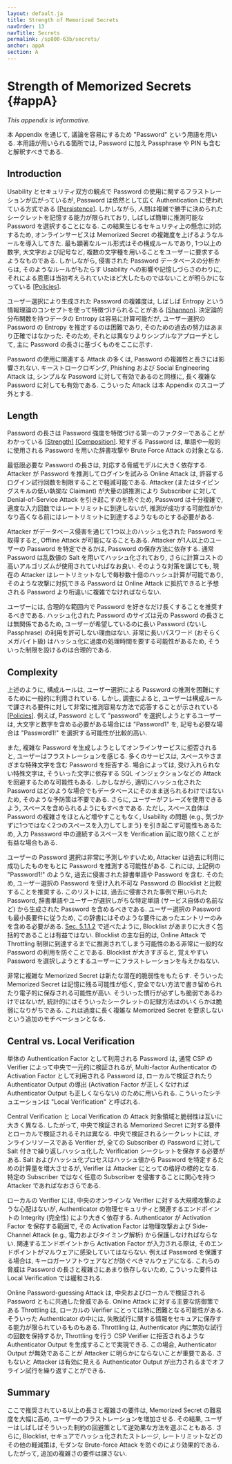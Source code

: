 ```yaml
---
layout: default.ja
title: Strength of Memorized Secrets
navOrder: 13
navTitle: Secrets
permalink: /sp800-63b/secrets/
anchor: appA
section: A
---
```


# Strength of Memorized Secrets {#appA}

*This appendix is informative.*

<!--
Throughout this appendix, the word "password" is used for ease of discussion. Where used, it should be interpreted to include passphrases and PINs as well as passwords.
-->

本 Appendix を通じて, 議論を容易にするため "Password" という用語を用いる.
本用語が用いられる箇所では, Password に加え Passphrase や PIN も含むと解釈すべきである.

## Introduction

<!--
Despite widespread frustration with the use of passwords from both a usability and security standpoint, they remain a very widely used form of authentication [[Persistence]](references.md#ref-persistence). Humans, however, have only a limited ability to memorize complex, arbitrary secrets, so they often choose passwords that can be easily guessed. To address the resultant security concerns, online services have introduced rules in an effort to increase the complexity of these memorized secrets. The most notable form of these is composition rules, which require the user to choose passwords constructed using a mix of character types, such as at least one digit, uppercase letter, and symbol. However, analyses of breached password databases reveal that the benefit of such rules is not nearly as significant as initially thought [[Policies]](references.md#ref-policies), although the impact on usability and memorability is severe.
-->

Usability とセキュリティ双方の観点で Password の使用に関するフラストレーションが広がっているが, Password は依然として広く Authentication に使われている方式である [[Persistence]](references.md#ref-persistence).
しかしながら, 人間は複雑で勝手に決められたシークレットを記憶する能力が限られており, しばしば簡単に推測可能な Password を選択することになる.
この結果生じるセキュリティ上の懸念に対応するため, オンラインサービスは Memorized Secret の複雑度を上げるようなルールを導入してきた.
最も顕著なルール形式はその構成ルールであり, 1つ以上の数字, 大文字および記号など, 複数の文字種を用いることをユーザーに要求するようなものである.
しかしながら, 侵害された Password データベースの分析からは, そのようなルールがもたらす Usability への影響や記憶しづらさのわりに, それによる恩恵は当初考えられていたほど大したものではないことが明らかになっている [[Policies]](references.md#ref-policies).

<!--
Complexity of user-chosen passwords has often been characterized using the information theory concept of entropy [[Shannon]](references.md#ref-shannon). While entropy can be readily calculated for data having deterministic distribution functions, estimating the entropy for user-chosen passwords is difficult and past efforts to do so have not been particularly accurate. For this reason, a different and somewhat simpler approach, based primarily on password length, is presented herein.
-->

ユーザー選択により生成された Password の複雑度は, しばしば Entropy という情報理論のコンセプトを使って特徴づけられることがある [[Shannon]](references.md#ref-shannon).
決定論的分布関数を持つデータの Entropy は容易に計算可能だが, ユーザー選択の Password の Entropy を推定するのは困難であり, そのための過去の努力はあまり正確ではなかった.
そのため, それとは異なりよりシンプルなアプローチとして, 主に Password の長さに基づくものをここに示す.

<!--
Many attacks associated with the use of passwords are not affected by password complexity and length. Keystroke logging, phishing, and social engineering attacks are equally effective on lengthy, complex passwords as simple ones. These attacks are outside the scope of this Appendix.
-->

Password の使用に関連する Attack の多くは, Password の複雑性と長さには影響されない.
キーストロークロギング, Phishing および Social Engineering Attack は, シンプルな Password に対して有効であるのと同様に, 長く複雑な Password に対しても有効である.
こういった Attack は本 Appendix のスコープ外とする.

## Length

<!--
Password length has been found to be a primary factor in characterizing password strength [[Strength]](references.md#ref-strength) [[Composition]](references.md#ref-composition). Passwords that are too short yield to brute force attacks as well as to dictionary attacks using words and commonly chosen passwords.
-->

Password の長さは Password 強度を特徴づける第一のファクターであることがわかっている [[Strength]](references.md#ref-strength) [[Composition]](references.md#ref-composition).
短すぎる Password は, 単語や一般的に使用される Password を用いた辞書攻撃や Brute Force Attack の対象となる.

<!--
The minimum password length that should be required depends to a large extent on the threat model being addressed. Online attacks where the attacker attempts to log in by guessing the password can be mitigated by limiting the rate of login attempts permitted. In order to prevent an attacker (or a persistent claimant with poor typing skills) from easily inflicting a denial-of-service attack on the subscriber by making many incorrect guesses, passwords need to be complex enough that rate limiting does not occur after a modest number of erroneous attempts, but does occur before there is a significant chance of a successful guess.
-->

最低限必要な Password の長さは, 対応する脅威モデルに大きく依存する.
Attacker が Password を推測してログインを試みる Online Attack は, 許容するログイン試行回数を制限することで軽減可能である.
Attacker (またはタイピングスキルの低い執拗な Claimant) が大量の誤推測により Subscriber に対して Denial-of-Service Attack を引き起こすのを防ぐため, Password は十分複雑で, 適度な入力回数ではレートリミットに到達しないが, 推測が成功する可能性がかなり高くなる前にはレートリミットに到達するようなものとする必要がある.

<!--
Offline attacks are sometimes possible when one or more hashed passwords is obtained by the attacker through a database breach. The ability of the attacker to determine one or more users' passwords depends on the way in which the password is stored. Commonly, passwords are salted with a random value and hashed, preferably using a computationally expensive algorithm. Even with such measures, the current ability of attackers to compute many billions of hashes per second with no rate limiting requires passwords intended to resist such attacks to be orders of magnitude more complex than those that are expected to resist only online attacks.
-->

Attacker がデータベース侵害を通じて1つ以上のハッシュ化された Password を取得すると, Offline Attack が可能になることもある.
Attacker が1人以上のユーザーの Password を特定できるかは, Password の保存方法に依存する.
通常 Password は乱数値の Salt を用いてハッシュ化されており, さらに計算コストの高いアルゴリズムが使用されていればなお良い.
そのような対策を講じても, 現在の Attacker はレートリミットなしで毎秒数十億のハッシュ計算が可能であり, そのような攻撃に対抗できる Password は Online Attack に抵抗できると予想される Password より桁違いに複雑でなければならない.

<!--
Users should be encouraged to make their passwords as lengthy as they want, within reason. Since the size of a hashed password is independent of its length, there is no reason not to permit the use of lengthy passwords (or pass phrases) if the user wishes. Extremely long passwords (perhaps megabytes in length) could conceivably require excessive processing time to hash, so it is reasonable to have some limit.
-->

ユーザーには, 合理的な範囲内で Password を好きなだけ長くすることを推奨するべきである.
ハッシュ化された Password のサイズは元の Password の長さとは無関係であるため, ユーザーが希望しているのに長い Password (ないし Passphrase) の利用を許可しない理由はない.
非常に長いパスワード (おそらくメガバイト級) はハッシュ化に過度の処理時間を要する可能性があるため, そういった制限を設けるのは合理的である.

## Complexity

<!--
As noted above, composition rules are commonly used in an attempt to increase the difficulty of guessing user-chosen passwords. Research has shown, however, that users respond in very predictable ways to the requirements imposed by composition rules [[Policies]](references.md#ref-policies). For example, a user that might have chosen "password" as their password would be relatively likely to choose "Password1" if required to include an uppercase letter and a number, or "Password1!" if a symbol is also required.
-->

上述のように, 構成ルールは, ユーザー選択による Password の推測を困難にするために一般的に利用されている.
しかし, 調査によると, ユーザーは構成ルールで課される要件に対して非常に推測容易な方法で応答することが示されている [[Policies]](references.md#ref-policies).
例えば, Password として "password" を選択しようとするユーザーは, 大文字と数字を含める必要がある場合には "Password1" を, 記号も必要な場合は "Password1!" を選択する可能性が比較的高い.

<!--
Users also express frustration when attempts to create complex passwords are rejected by online services. Many services reject passwords with spaces and various special characters. In some cases, the special characters that are not accepted might be an effort to avoid attacks like SQL injection that depend on those characters. But a properly hashed password would not be sent intact to a database in any case, so such precautions are unnecessary. Users should also be able to include space characters to allow the use of phrases. Spaces themselves, however, add little to the complexity of passwords and may introduce usability issues (e.g., the undetected use of two spaces rather than one), so it may be beneficial to remove repeated spaces in typed passwords prior to verification.
-->

また, 複雑な Password を生成しようとしてオンラインサービスに拒否されると, ユーザーはフラストレーションを感じる.
多くのサービスは, スペースやさまざまな特殊文字を含む Password を拒否する.
場合によっては, 受け入れられない特殊文字は, そういった文字に依存する SQL インジェクションなどの Attack を回避するためな可能性もある.
しかしながら, 適切にハッシュ化された Password はどのような場合でもデータベースにそのまま送られるわけではないため, そのような予防策は不要である.
さらに, ユーザーがフレーズを使用できるよう, スペースを含められるようにもすべきである.
ただし, スペース自体は Password の複雑さをほとんど増やすこともなく, Usability の問題 (e.g., 気づかずに1つではなく2つのスペースを入力してしまう) を引き起こす可能性もあるため, 入力 Passsword 中の連続するスペースを Verification 前に取り除くことが有益な場合もある.

<!--
Users' password choices are very predictable, so attackers are likely to guess passwords that have been successful in the past. These include dictionary words and passwords from previous breaches, such as the "Password1!" example above. For this reason, it is recommended that passwords chosen by users be compared against a blocklist of unacceptable passwords. This list should include passwords from previous breach corpuses, dictionary words, and specific words (such as the name of the service itself) that users are likely to choose. Since user choice of passwords will also be governed by a minimum length requirement, this dictionary need only include entries meeting that requirement. As noted in [Sec. 5.1.1.2](sec5_authenticators.md#memsecretver), it is not beneficial for the blocklist to be excessively large or comprehensive, since its primary purpose is to prevent the use of very common passwords that might be guessed in an online attack before throttling restrictions take effect. An excessively large blocklist is likely to frustrate users that attempt to choose a memorable password.
-->

ユーザーの Password 選択は非常に予測しやすいため, Attacker は過去に利用に成功したものをもとに Password を推測する可能性がある.
これには, 上記例の "Password1!" のような, 過去に侵害された辞書単語や Password を含む.
そのため, ユーザー選択の Password を受け入れ不可な Password の Blocklist と比較することを推奨する.
このリストには, 過去に侵害された事例で用いられた Password, 辞書単語やユーザーが選択しがちな特定単語 (サービス自体の名前など) から生成された Password を含めるべきである.
ユーザー選択の Password も最小長要件に従うため, この辞書にはそのような要件にあったエントリーのみを含める必要がある.
[Sec. 5.1.1.2](sec5_authenticators.md#memsecretver) で述べたように, Blocklist があまりに大きく包括的であることは有益ではない.
Blocklist の主な目的は, Online Attack で Throttling 制限に到達するまでに推測されてしまう可能性のある非常に一般的な Password の利用を防ぐことである.
Blocklist が大きすぎると, 覚えやすい Password を選択しようとするユーザーにフラストレーションを与えかねない.

<!--
Highly complex memorized secrets introduce a new potential vulnerability: they are less likely to be memorable, and it is more likely that they will be written down or stored electronically in an unsafe manner. While these practices are not necessarily vulnerable, statistically some methods of recording such secrets will be. This is an additional motivation not to require excessively long or complex memorized secrets.
-->

非常に複雑な Memorized Secret は新たな潜在的脆弱性をもたらす.
そういった Memorized Secret は記憶に残る可能性が低く, 安全でない方法で書き留められたり電子的に保存される可能性が高い.
そういった慣行が必ずしも脆弱であるわけではないが, 統計的にはそういったシークレットの記録方法はのいくらかは脆弱になりがちである.
これは過度に長く複雑な Memorized Secret を要求しないという追加のモチベーションとなる.

## Central vs. Local Verification

<!--
While passwords that are used as a separate authentication factor are generally verified centrally by the CSP's verifier, those that are used as an activation factor for a multi-factor authenticator are either verified locally or are used to derive the authenticator output, which will be incorrect if the wrong activation factor is used. Both of these situations are referred to as "local verification".
-->

単体の Authentication Factor として利用される Password は, 通常 CSP の Verifier によって中央で一元的に検証されるが, Multi-factor Authenticator の Activation Factor として利用される Password は, ローカルで検証されたり Authenticator Output の導出 (Activation Factor が正しくなければ Authenticator Output も正しくならない) のために用いられる.
こういったシチュエーションは "Local Verification" と呼ばれる.

<!--
The attack surface and vulnerabilities for central and local verification are very different from each other. Accordingly, the requirements for memorized secrets verified centrally is different from those verified locally. Centrally verified secrets require the verifier, which is an online resource, to store salted and iteratively hashed verification secrets for all subscribers' passwords. Although the salting and hashing process increases the computational effort to determine the passwords from the hashes, the verifier is an attractive target for attackers, particularly those who are interested in compromising an arbitrary subscriber rather than a specific one.
-->

Central Verification と Local Verification の Attack 対象領域と脆弱性は互いに大きく異なる.
したがって, 中央で検証される Memorized Secret に対する要件とローカルで検証されるそれは異なる.
中央で検証されるシークレットには, オンラインリソースである Verifier が, 全ての Subscriber の Password に対して Salt 付きで繰り返しハッシュ化した Verification シークレットを保存する必要がある.
Salt およびハッシュ化プロセスはハッシュ値から Password を特定するための計算量を増大させるが, Verifier は Attacker にとっての格好の標的となる. 特定の Subscriber ではなく任意の Subscriber を侵害することに関心を持つ Attacker であればなおさらである.

<!--
Local verifiers do not have the same concerns with attacks at scale on a central online verifier, but depend to a greater extent on the physical security of the authenticator and the integrity of its associated endpoint. To the extent that the authenticator stores the activation factor, that factor must be protected against physical and side-channel (e.g., power and timing analysis) attacks on the authenticator. When the activation factor is entered through the associated endpoint, the endpoint needs to be free of malware, such as key-logging software, if the password is to be protected. Since these threats are less dependant on the length and complexity of the password, those requirements are relaxed for local verification.
-->

ローカルの Verifier には, 中央のオンラインな Verifier に対する大規模攻撃のような心配はないが, Authenticator の物理セキュリティと関連するエンドポイントの Integrity (完全性) により大きく依存する.
Authenticator が Activation Factor を保存する範囲で, その Activation Factor は物理攻撃および Side-Channel Attack (e.g., 電力およびタイミング解析) から保護しなければならない.
関連するエンドポイントから Activation Factor が入力される際は, そのエンドポイントがマルウェアに感染していてはならない.
例えば Password を保護する場合は, キーロガーソフトウェアなどが防ぐべきマルウェアになる.
これらの脅威は Password の長さと複雑さにあまり依存しないため, こういった要件は Local Verification では緩和される.

<!--
Online password-guessing attacks are a similar threat for centrally and locally verified passwords. Throttling, which is the primary defense against online attacks, can be particularly challenging for local verifiers because of the limited ability of some authenticators to securely store information about unsuccessful attempts. Throttling can be performed by either keeping a count of invalid attempts in the authenticator, or by generating an authenticator output that is rejected by the CSP verifier, which does the throttling. In this case it is important that the invalid outputs not be obvious to the attacker, who could otherwise make offline attempts until a valid-looking output appears.
-->

Online Password-guessing Attack は, 中央およびローカルで検証される Password ともに共通した脅威である.
Online Attack に対する主要な防御策である Throttling は, ローカルの Verifier にとっては特に困難となる可能性がある.
そういった Authenticator の中には, 失敗試行に関する情報をセキュアに保存する能力が限られているものもある.
Throttling は, Authenticator 内に無効な試行の回数を保持するか, Throttling を行う CSP Verifier に拒否されるような Authenticator Output を生成することで実現できる.
この場合, Authenticator Output が無効であることが Attacker に明らかにならないことが重要である.
さもないと Attacker は有効に見える Authenticator Output が出力されるまでオフライン試行を繰り返すことができる.

## Summary

<!--
Length and complexity requirements beyond those recommended here significantly increase the difficulty of memorized secrets and increase user frustration. As a result, users often work around these restrictions in a way that is counterproductive. Furthermore, other mitigations such as blocklists, secure hashed storage, and rate limiting are more effective at preventing modern brute-force attacks. Therefore, no additional complexity requirements are imposed.
-->

ここで推奨されている以上の長さと複雑さの要件は, Memorized Secret の難易度を大幅に高め, ユーザーのフラストレーションを増加させる.
その結果, ユーザーはしばしばそういった制約の回避策として逆効果な方法を選ぶこともある.
さらに, Blocklist, セキュアでハッシュ化されたストレージ, レートリミットなどのその他の軽減策は, モダンな Brute-force Attack を防ぐのにより効果的である.
したがって, 追加の複雑さの要件は課さない.
